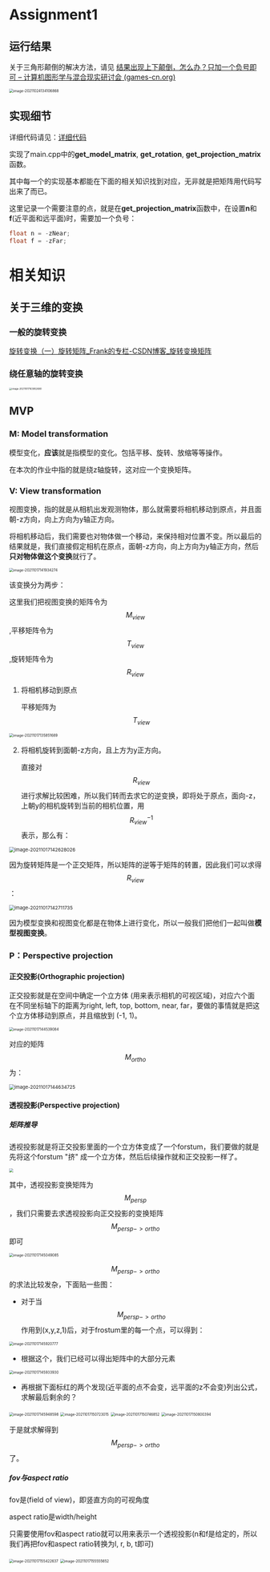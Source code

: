 <!-- toc -->
# Assignment1

## 运行结果

关于三角形颠倒的解决方法，请见 [结果出现上下颠倒，怎么办？只加一个负号即可 – 计算机图形学与混合现实研讨会 (games-cn.org)](http://games-cn.org/forums/topic/结果出现上下颠倒，怎么办？只加一个负号即可/)

<img src="https://gitee.com/ljh112233/whatisthis/raw/master//static/image-20211024134106868.png" alt="image-20211024134106868" style="zoom: 50%;" />

## 实现细节

详细代码请见：[详细代码](https://github.com/LJHG/GAMES101-assignments)

实现了main.cpp中的**get_model_matrix**, **get_rotation**, **get_projection_matrix**函数。

其中每一个的实现基本都能在下面的相关知识找到对应，无非就是把矩阵用代码写出来了而已。

这里记录一个需要注意的点，就是在**get_projection_matrix**函数中，在设置**n**和**f**(近平面和远平面)时，需要加一个负号：

```cpp
float n = -zNear;
float f = -zFar;
```




# 相关知识



## 关于三维的变换

### 一般的旋转变换

[旋转变换（一）旋转矩阵_Frank的专栏-CSDN博客_旋转变换矩阵](https://blog.csdn.net/csxiaoshui/article/details/65446125)

### 绕任意轴的旋转变换

<img src="https://gitee.com/ljh112233/whatisthis/raw/master//static/image-20211017163952680.png" alt="image-20211017163952680" style="zoom: 33%;" />

## MVP

### M: Model transformation

模型变化，**应该**就是指模型的变化。包括平移、旋转、放缩等等操作。

在本次的作业中指的就是绕z轴旋转，这对应一个变换矩阵。



### V: View transformation

视图变换，指的就是从相机出发观测物体，那么就需要将相机移动到原点，并且面朝-z方向，向上方向为y轴正方向。

将相机移动后，我们需要也对物体做一个移动，来保持相对位置不变。所以最后的结果就是，我们直接假定相机在原点，面朝-z方向，向上方向为y轴正方向，然后**只对物体做这个变换**就行了。

<img src="https://gitee.com/ljh112233/whatisthis/raw/master//static/image-20211017141934274.png" alt="image-20211017141934274" style="zoom:50%;" />

该变换分为两步：

这里我们把视图变换的矩阵令为 $$M_{view}$$ ,平移矩阵令为  $$T_{view}$$ ,旋转矩阵令为 $$R_{view}$$ 

1. 将相机移动到原点

   平移矩阵为 $$T_{view}$$

<img src="https://gitee.com/ljh112233/whatisthis/raw/master//static/image-20211017135851689.png" alt="image-20211017135851689" style="zoom:50%;" />

2. 将相机旋转到面朝-z方向，且上方为y正方向。

   直接对$$R_{view}$$ 进行求解比较困难，所以我们转而去求它的逆变换，即将处于原点，面向-z，上朝y的相机旋转到当前的相机位置，用$$R_{view}^{-1}$$表示，那么有：

<img src="https://gitee.com/ljh112233/whatisthis/raw/master//static/image-20211017142628026.png" alt="image-20211017142628026" style="zoom: 67%;" />

​		因为旋转矩阵是一个正交矩阵，所以矩阵的逆等于矩阵的转置，因此我们可以求得$$R_{view}$$：

<img src="https://gitee.com/ljh112233/whatisthis/raw/master//static/image-20211017142711735.png" alt="image-20211017142711735" style="zoom:67%;" />

因为模型变换和视图变化都是在物体上进行变化，所以一般我们把他们一起叫做**模型视图变换**。



### P：Perspective projection

#### 正交投影(Orthographic projection)

正交投影就是在空间中确定一个立方体 (用来表示相机的可视区域)，对应六个面在不同坐标轴下的距离为right, left, top, bottom, near, far，要做的事情就是把这个立方体移动到原点，并且缩放到 (-1, 1)。

<img src="https://gitee.com/ljh112233/whatisthis/raw/master//static/image-20211017144539084.png" alt="image-20211017144539084" style="zoom:50%;" />

对应的矩阵$$M_{ortho}$$ 为：

<img src="https://gitee.com/ljh112233/whatisthis/raw/master//static/image-20211017144634725.png" alt="image-20211017144634725" style="zoom:67%;" />

#### 透视投影(Perspective projection)

##### 矩阵推导

透视投影就是将正交投影里面的一个立方体变成了一个forstum，我们要做的就是先将这个forstum "挤" 成一个立方体，然后后续操作就和正交投影一样了。

<img src="https://gitee.com/ljh112233/whatisthis/raw/master//static/image-20211017144945299.png" style="zoom:50%;" />

其中，透视投影变换矩阵为 $$M_{persp}$$ ，我们只需要去求透视投影向正交投影的变换矩阵 $$M_{persp->ortho}$$ 即可

<img src="https://gitee.com/ljh112233/whatisthis/raw/master//static/image-20211017145049085.png" alt="image-20211017145049085" style="zoom:50%;" />

$$M_{persp->ortho}$$ 的求法比较发杂，下面贴一些图：

* 对于当$$M_{persp->ortho}$$ 作用到(x,y,z,1)后，对于frostum里的每一个点，可以得到：

<img src="https://gitee.com/ljh112233/whatisthis/raw/master//static/image-20211017145920777.png" alt="image-20211017145920777" style="zoom:50%;" />

* 根据这个，我们已经可以得出矩阵中的大部分元素

<img src="https://gitee.com/ljh112233/whatisthis/raw/master//static/image-20211017145933930.png" alt="image-20211017145933930" style="zoom:50%;" />

* 再根据下面标红的两个发现(近平面的点不会变，远平面的z不会变)列出公式，求解最后剩余的？

<img src="https://gitee.com/ljh112233/whatisthis/raw/master//static/image-20211017145948598.png" alt="image-20211017145948598" style="zoom:50%;" />

<img src="https://gitee.com/ljh112233/whatisthis/raw/master//static/image-20211017150723015.png" alt="image-20211017150723015" style="zoom: 50%;" />

<img src="https://gitee.com/ljh112233/whatisthis/raw/master//static/image-20211017150746852.png" alt="image-20211017150746852" style="zoom:50%;" />

<img src="https://gitee.com/ljh112233/whatisthis/raw/master//static/image-20211017150800394.png" alt="image-20211017150800394" style="zoom:50%;" />

于是就求解得到$$M_{persp->ortho}$$ 了。



##### fov与aspect ratio

fov是(field of view)，即竖直方向的可视角度

aspect ratio是width/height

只需要使用fov和aspect ratio就可以用来表示一个透视投影(n和f是给定的，所以我们再把fov和aspect ratio转换为l, r, b, t即可)



<img src="https://gitee.com/ljh112233/whatisthis/raw/master//static/image-20211017155422637.png" alt="image-20211017155422637" style="zoom:50%;" />

<img src="https://gitee.com/ljh112233/whatisthis/raw/master//static/image-20211017155555652.png" alt="image-20211017155555652" style="zoom: 50%;" />

